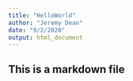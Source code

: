 ```yaml
---
title: "HelloWorld"
author: "Jeremy Dean"
date: "9/2/2020"
output: html_document
---
```

## This is a markdown file
